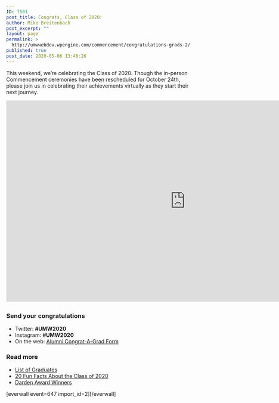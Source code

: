 ```yaml
---
ID: 7501
post_title: Congrats, Class of 2020!
author: Mike Breitenbach
post_excerpt: ""
layout: page
permalink: >
  http://umwwebdev.wpengine.com/commencement/congratulations-grads-2/
published: true
post_date: 2020-05-06 13:48:26
---
```

<!-- wp:paragraph -->
<p>This weekend, we’re celebrating the Class of 2020. Though the in-person Commencement ceremonies have been rescheduled for October 24th, please join us in celebrating their achievements virtually as they start their next journey.</p>
<!-- /wp:paragraph -->

<!-- wp:html -->
<iframe style="display:block; margin:0 auto 2em auto;" src="https://www.youtube.com/embed/EW1__ujeekw" allow="accelerometer; autoplay; encrypted-media; gyroscope; picture-in-picture" allowfullscreen="" width="960" height="540" frameborder="0"></iframe>
<!-- /wp:html -->

<!-- wp:html -->
<div class="one-half first">
<h3>Send your congratulations</h3>
<ul>
<li>Twitter: <strong>#UMW2020</strong></li>
<li>Instagram: <strong>#UMW2020</strong></li>
<li>On the web: <a href="https://www.alumni.umw.edu/s/1588/rd17/interior.aspx?sid=1588&amp;gid=1&amp;pgid=2621&amp;cid=6065">Alumni Congrat-A-Grad Form</a></li>
</ul>
</div>
<div class="one-half">
<h3>Read more</h3>
<ul><li><a href="http://umwwebdev.wpengine.com/commencement/sample-everwall-page/?preview=true#">List of Graduates</a></li><li><a href="http://umwwebdev.wpengine.com/commencement/sample-everwall-page/?preview=true#">20 Fun Facts About the Class of 2020</a></li><li><a href="http://umwwebdev.wpengine.com/commencement/sample-everwall-page/?preview=true#">Darden Award Winners</a></li></ul>
</div>
<!-- /wp:html -->

<!-- wp:shortcode -->
[everwall event=647 import_id=2][/everwall]
<!-- /wp:shortcode -->